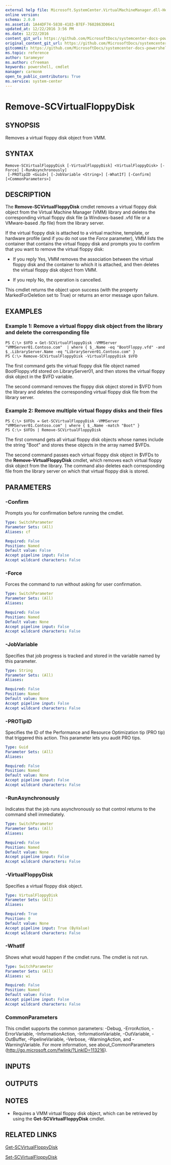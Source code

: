 ```yaml
---
external help file: Microsoft.SystemCenter.VirtualMachineManager.dll-Help.xml
online version: 
schema: 2.0.0
ms.assetid: 1A44DF74-5838-4183-B7EF-7602863D0641
updated_at: 12/22/2016 3:56 PM
ms.date: 12/22/2016
content_git_url: https://github.com/MicrosoftDocs/systemcenter-docs-powershell/blob/master/systemcenter-cmdlets/SystemCenter2016/VirtualMachineManager/vlatest/Remove-SCVirtualFloppyDisk.md
original_content_git_url: https://github.com/MicrosoftDocs/systemcenter-docs-powershell/blob/master/systemcenter-cmdlets/SystemCenter2016/VirtualMachineManager/vlatest/Remove-SCVirtualFloppyDisk.md
gitcommit: https://github.com/MicrosoftDocs/systemcenter-docs-powershell/blob/96e5647587661652225fbdd2c797cd4d59d542bc/systemcenter-cmdlets/SystemCenter2016/VirtualMachineManager/vlatest/Remove-SCVirtualFloppyDisk.md
ms.topic: reference
author: tarameyer
ms.author: cfreeman
keywords: powershell, cmdlet
manager: carmonm
open_to_public_contributors: True
ms.service: system-center
---
```


# Remove-SCVirtualFloppyDisk

## SYNOPSIS
Removes a virtual floppy disk object from VMM.

## SYNTAX

```
Remove-SCVirtualFloppyDisk [-VirtualFloppyDisk] <VirtualFloppyDisk> [-Force] [-RunAsynchronously]
 [-PROTipID <Guid>] [-JobVariable <String>] [-WhatIf] [-Confirm] [<CommonParameters>]
```

## DESCRIPTION
The **Remove-SCVirtualFloppyDisk** cmdlet removes a virtual floppy disk object from the Virtual Machine Manager (VMM) library and deletes the corresponding virtual floppy disk file (a Windows-based .vfd file or a VMware-based .flp file) from the library server.

If the virtual floppy disk is attached to a virtual machine, template, or hardware profile (and if you do not use the *Force* parameter), VMM lists the container that contains the virtual floppy disk and prompts you to confirm that you want to remove the virtual floppy disk: 



- If you reply Yes, VMM removes the association between the virtual floppy disk and the container to which it is attached, and then deletes the virtual floppy disk object from VMM. 


- If you reply No, the operation is cancelled.

This cmdlet returns the object upon success (with the property MarkedForDeletion set to True) or returns an error message upon failure.

## EXAMPLES

### Example 1: Remove a virtual floppy disk object from the library and delete the corresponding file
```
PS C:\> $VFD = Get-SCVirtualFloppyDisk -VMMServer "VMMServer01.Contoso.com"  | where { $_.Name -eq "BootFloppy.vfd" -and $_.LibraryServer.Name -eq "LibraryServer01.Contoso.com" }
PS C:\> Remove-SCVirtualFloppyDisk -VirtualFloppyDisk $VFD
```

The first command gets the virtual floppy disk file object named BootFloppy.vfd stored on LibraryServer01, and then stores the virtual floppy disk object in the $VFD variable.

The second command removes the floppy disk object stored in $VFD from the library and deletes the corresponding virtual floppy disk file from the library server.

### Example 2: Remove multiple virtual floppy disks and their files
```
PS C:\> $VFDs = Get-SCVirtualFloppyDisk -VMMServer "VMMServer01.Contoso.com" | where { $_.Name -match "Boot" }
PS C:\> $VFDs | Remove-SCVirtualFloppyDisk
```

The first command gets all virtual floppy disk objects whose names include the string "Boot" and stores these objects in the array named $VFDs.

The second command passes each virtual floppy disk object in $VFDs to the **Remove-VirtualFloppyDisk** cmdlet, which removes each virtual floppy disk object from the library.
The command also deletes each corresponding file from the library server on which that virtual floppy disk is stored.

## PARAMETERS

### -Confirm
Prompts you for confirmation before running the cmdlet.

```yaml
Type: SwitchParameter
Parameter Sets: (All)
Aliases: cf

Required: False
Position: Named
Default value: False
Accept pipeline input: False
Accept wildcard characters: False
```

### -Force
Forces the command to run without asking for user confirmation.

```yaml
Type: SwitchParameter
Parameter Sets: (All)
Aliases: 

Required: False
Position: Named
Default value: None
Accept pipeline input: False
Accept wildcard characters: False
```

### -JobVariable
Specifies that job progress is tracked and stored in the variable named by this parameter.

```yaml
Type: String
Parameter Sets: (All)
Aliases: 

Required: False
Position: Named
Default value: None
Accept pipeline input: False
Accept wildcard characters: False
```

### -PROTipID
Specifies the ID of the Performance and Resource Optimization tip (PRO tip) that triggered this action.
This parameter lets you audit PRO tips.

```yaml
Type: Guid
Parameter Sets: (All)
Aliases: 

Required: False
Position: Named
Default value: None
Accept pipeline input: False
Accept wildcard characters: False
```

### -RunAsynchronously
Indicates that the job runs asynchronously so that control returns to the command shell immediately.

```yaml
Type: SwitchParameter
Parameter Sets: (All)
Aliases: 

Required: False
Position: Named
Default value: None
Accept pipeline input: False
Accept wildcard characters: False
```

### -VirtualFloppyDisk
Specifies a virtual floppy disk object.

```yaml
Type: VirtualFloppyDisk
Parameter Sets: (All)
Aliases: 

Required: True
Position: 0
Default value: None
Accept pipeline input: True (ByValue)
Accept wildcard characters: False
```

### -WhatIf
Shows what would happen if the cmdlet runs.
The cmdlet is not run.

```yaml
Type: SwitchParameter
Parameter Sets: (All)
Aliases: wi

Required: False
Position: Named
Default value: False
Accept pipeline input: False
Accept wildcard characters: False
```

### CommonParameters
This cmdlet supports the common parameters: -Debug, -ErrorAction, -ErrorVariable, -InformationAction, -InformationVariable, -OutVariable, -OutBuffer, -PipelineVariable, -Verbose, -WarningAction, and -WarningVariable. For more information, see about_CommonParameters (http://go.microsoft.com/fwlink/?LinkID=113216).

## INPUTS

## OUTPUTS

## NOTES
* Requires a VMM virtual floppy disk object, which can be retrieved by using the **Get-SCVirtualFloppyDisk** cmdlet.

## RELATED LINKS

[Get-SCVirtualFloppyDisk](xref:SystemCenter2016/VirtualMachineManager/vlatest/Get-SCVirtualFloppyDisk.md)

[Set-SCVirtualFloppyDisk](xref:SystemCenter2016/VirtualMachineManager/vlatest/Set-SCVirtualFloppyDisk.md)

